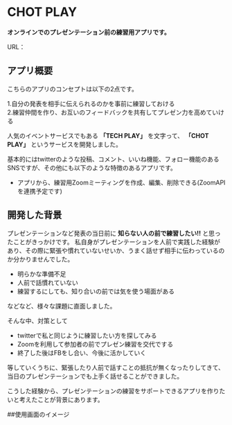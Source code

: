 # CHOT PLAY
**オンラインでのプレゼンテーション前の練習用アプリです。**

URL：

## アプリ概要
こちらのアプリのコンセプトは以下の2点です。

 1.自分の発表を相手に伝えられるのかを事前に練習しておける<br>
 2.練習仲間を作り、お互いのフィードバックを共有してプレゼン力を高めていける
 
人気のイベントサービスでもある **「TECH PLAY」** を文字って、 **「CHOT PLAY」** というサービスを開発しました。
 
基本的にはtwitterのような投稿、コメント、いいね機能、フォロー機能のあるSNSですが、その他にも以下のような特徴のあるアプリです。

 - アプリから、練習用Zoomミーティングを作成、編集、削除できる(ZoomAPIを連携予定です)
 
## 開発した背景
プレゼンテーションなど発表の当日前に **知らない人の前で練習したい!!** と思ったことがきっかけです。
私自身がプレゼンテーションを人前で実践した経験があり、その際に緊張や慣れていないせいか、うまく話せず相手に伝わっているのか分かりませんでした。

- 明らかな準備不足
- 人前で話慣れていない
- 練習するにしても、知り合いの前では気を使う場面がある

などなど、様々な課題に直面しました。

そんな中、対策として

- twitterで私と同じように練習したい方を探してみる
- Zoomを利用して参加者の前でプレゼン練習を交代でする
- 終了した後はFBをし合い、今後に活かしていく

等していくうちに、緊張したり人前で話すことの抵抗が無くなったりしてきて、当日のプレゼンテーションでも上手く話せることができました。

こうした経験から、プレゼンテーションの練習をサポートできるアプリを作りたいと考えたことが背景にあります。

##使用画面のイメージ


